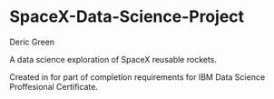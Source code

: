 # SpaceX-Data-Science-Project
Deric Green

A data science exploration of SpaceX reusable rockets.

Created in for part of completion requirements for IBM Data Science Proffesional Certificate.

